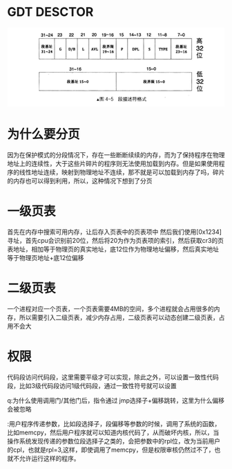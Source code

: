 # GDT DESCTOR
![Alt text](image/image.png)

# 为什么要分页

因为在保护模式的分段情况下，存在一些断断续续的内存，而为了保持程序在物理地址上的连续性，大于这些片碎片的程序则无法使用加载到内存。但是如果使用程序的线性地址连续，映射到物理地址不连续，那不就是可以加载到内存了吗，碎片的内存也可以得到利用，所以，这种情况下想到了分页


# 一级页表
首先在内存中搜索可用内存，让后存入页表中的页表项中
然后我们使用[0x1234]寻址，首先cpu会识别前20位，然后将20为作为页表项的索引，然后获取cr3的页表地址，相加等于物理页的真实地址，底12位作为物理地址偏移，然后真实地址等于物理页地址+底12位偏移

# 二级页表
一个进程对应一个页表，一个页表需要4MB的空间，多个进程就会占用很多的内存，所以需要引入二级页表，减少内存占用，二级页表可以动态创建二级页表，占用不会大

# 权限

代码段访问代码段，这里需要平级才可以实现，除此之外，可以设置一致性代码段，比如3级代码段访问1级代码段，通过一致性符号就可以设置

q:为什么使用调用门/其他门后，指令通过 jmp选择子+偏移跳转，这里为什么偏移会被忽略

:用户程序传递参数，比如段选择子，段偏移等参数的时候，调用了系统的函数，比如memcpy，然后用户程序就可以知道内核代码了，从而破坏内核，所以，当操作系统发现传递的参数位段选择子之类的，会把参数中的rpl位，改为当前用户的cpl，也就是rpl=3,这样，即使调用了memcpy，但是权限审核仍然过不了，也就不允许运行这样的程序。



